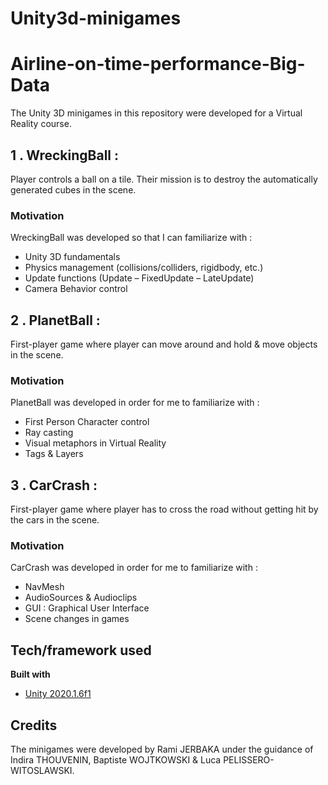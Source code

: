# Unity3d-minigames
# Airline-on-time-performance-Big-Data

The Unity 3D minigames in this repository were developed for a Virtual Reality course.

## 1 . WreckingBall : 

Player controls a ball on a tile. Their mission is to destroy the automatically generated cubes in the scene.

### Motivation
WreckingBall was developed so that I can familiarize with :
* Unity 3D fundamentals
* Physics management (collisions/colliders, rigidbody, etc.)
* Update functions (Update – FixedUpdate – LateUpdate)
* Camera Behavior control

## 2 . PlanetBall :

First-player game where player can move around and hold & move objects in the scene.  

### Motivation
PlanetBall was developed in order for me to familiarize with :
* First Person Character control
* Ray casting
* Visual metaphors in Virtual Reality
* Tags & Layers

## 3 . CarCrash :

First-player game where player has to cross the road without getting hit by the cars in the scene.  

### Motivation
CarCrash was developed in order for me to familiarize with :
* NavMesh
* AudioSources & Audioclips
* GUI : Graphical User Interface
* Scene changes in games


## Tech/framework used
<b>Built with</b>
- [Unity 2020.1.6f1](unity.com)

## Credits
The minigames were developed by Rami JERBAKA under the guidance of Indira THOUVENIN, Baptiste WOJTKOWSKI & Luca PELISSERO-WITOSLAWSKI. 
